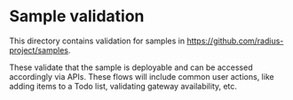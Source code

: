 # Sample validation

This directory contains validation for samples in https://github.com/radius-project/samples.

These validate that the sample is deployable and can be accessed accordingly via APIs. These flows will include common user actions, like adding items to a Todo list, validating gateway availability, etc.